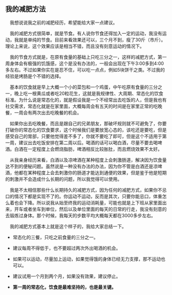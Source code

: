## 我的减肥方法

&ensp;&ensp;我想说说我之前的减肥经历，希望能给大家一点建议。

&ensp;&ensp;我的减肥方式很简单，就是节食。有人说你节食还得加入一定的运动，我没有运动，我就是单纯的节食。目前来看效果还可以，三个月不到，瘦了30斤（市斤）。理论上来说，这个效果应该是相当不错，而且没有刻意运动的情况下。

&ensp;&ensp;我的节食方式就是，在原有食量的基础上只吃三分之一，这样的减肥方式，第一周身体会有极强的饥饿感，这个是没有办法的，一般会出现在下午3:00多到4:00多左右。不过如果你实在是忍不住，可以吃一点点，例如5块饼干之类。不过我的经验是烤肠是个不错的选择。

&ensp;&ensp;基本的饮食就是早上大概一个小的菜包和一个鸡蛋，中午吃原有食量的三分之一，晚上吃一根黄瓜或者吃20粒花生，这就是我规律性、大周期、常态化的饮食标准。为什么说是常态化的，就是假设我是一个不经常出去吃饭的人，但是我也有社交需求，常态化就是在家里面，大概每周会有五天的时间是在家里正常的吃晚餐，一周会有两次出去吃晚餐的机会。

&ensp;&ensp;如果你出去吃晚餐，而且是跟自己的兄弟朋友，那破坏规则就不可避免了，你要打破你的常态化的饮食要求，这个时候我们是要放宽心态的，该吃还是要吃，但是感受自己的胃部，只要他觉得差不多了，你就不要吃了即可，但是这个不适用于第一周，建议出去吃饭安排在第二周以后。喝酒的话可以喝白酒，尽量不要去喝啤酒。白酒在一定程度上会燃烧脂肪，啤酒相反比较胀肚，而且燃烧效果不太好。

&ensp;&ensp;从我亲身经历来看，白酒以及凉啤酒在某种程度上会刺激肠道，解决因为饮食量达不到的便秘问题。虽然说是一种没有办法的办法，因为你不管是白酒还是凉啤酒，他都在某种程度上会去刺激你的肠道才能达到通便的效果，但是鉴于他是短期的刺激并不会造成什么长期的问题，所以我觉得可以使用。

&ensp;&ensp;我是不太相信那些什么长期持久的减肥方式，因为任何的减肥方式，如果你不忌口的情况下都是实现不了的。你运动不运动，反而是其次，只要你能忌口，体重怎么着也会下降。所以说我从始至终我的运动消耗量，可能也就是上下班从家里面出来，开车或者坐车到单位，然后以及单位里面的每天的日常的行走，我没有刻意的去锻炼过身体。那个时候，我每天的步数平均大概每天都在3000多步左右。

&ensp;&ensp;我的减肥方式基本上就是这个样子的，我给大家总结一下。

- 常态化的三餐，只吃之前食量的三分之一。

- 建议每周不得低于，也不要超过两次外出喝酒的机会。

- 如果可以运动，尽量加上运动，如果觉得饿的身体已经无力支撑，那不运动也可以。

- 建议试用一个月到两个月，如果没有效果，建议停止。

- **第一周的常态化，饮食是最难坚持的，也是最关键。**
